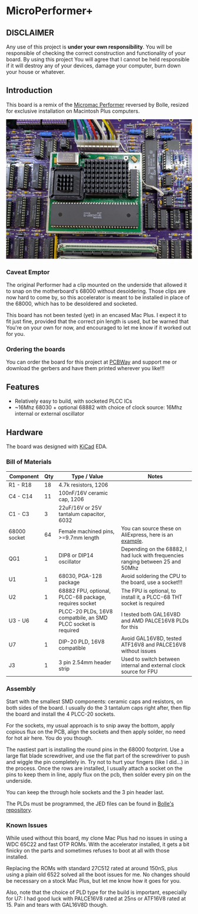 # MicroPerformer+

## DISCLAIMER

Any use of this project is **under your own responsibility**.
You will be responsible of checking the correct construction and functionality of your board.
By using this project You will agree that I cannot be held responsible if it will destroy any of your devices, damage your computer, burn down your house or whatever.

## Introduction

This board is a remix of the [Micromac Performer](https://github.com/TheRealBolle/Performer-SE-PL-CL) reversed by Bolle,
resized for exclusive installation on Macintosh Plus computers.

![Rev. 1 board installed in a Mac Plus clone motherboard](pics/accel_installed.jpg)

### Caveat Emptor

The original Performer had a clip mounted on the underside that allowed it to snap on the motherboard's 68000 without desoldering.
Those clips are now hard to come by, so this accelerator is meant to be installed in place of the 68000, which has to be desoldered and socketed.

This board has not been tested (yet) in an encased Mac Plus. I expect it to fit just fine, provided that the correct pin length is used, but
be warned that You're on your own for now, and encouraged to let me know if it worked out for you.

### Ordering the boards

You can order the board for this project at [PCBWay](https://TODO) and support me or download 
the gerbers and have them printed wherever you like!!!

## Features

- Relatively easy to build, with socketed PLCC ICs
- ~16Mhz 68030 + optional 68882 with choice of clock source: 16Mhz internal or external oscillator

## Hardware

The board was designed with [KiCad](https://kicad.org/) EDA.

### Bill of Materials

| Component              | Qty | Type / Value                                            | Notes                                                                |
| ---------------------- | --- | ------------------------------------------------------- | -------------------------------------------------------------------- |
| R1 - R18               |  18 | 4.7k resistors, 1206                                    |                                                                      |
| C4 - C14               |  11 | 100nF/16V ceramic cap, 1206                             |                                                                      |
| C1 - C3                |  3  | 22uF/16V or 25V tantalum capacitor, 6032                |                                                                      |
| 68000 socket           |  64 | Female machined pins, >=9.7mm length                    | You can source these on AliExpress, here is an [example](https://it.aliexpress.com/item/33019740866.html). |
| QG1                    |  1  | DIP8 or DIP14 oscillator                                | Depending on the 68882, I had luck with frequencies ranging between 25 and 50Mhz |
| U1                     |  1  | 68030, PGA-128 package                                  | Avoid soldering the CPU to the board, use a socket!!!                |
| U2                     |  1  | 68882 FPU, optional, PLCC-68 package, requires socket   | The FPU is optional, to install it, a PLCC-68 THT socket is required |
| U3 - U6                |  4  | PLCC-20 PLDs, 16V8 compatbile, an SMD PLCC socket is required  | I tested both GAL16V8D and AMD PALCE16V8 PLDs for this        |
| U7                     |  1  | DIP-20 PLD, 16V8 compatible                             | Avoid GAL16V8D, tested ATF16V8 and PALCE16V8 without issues          |
| J3                     |  1  | 3 pin 2.54mm header strip                               | Used to switch between internal and external clock source for FPU    |

### Assembly

Start with the smallest SMD components: ceramic caps and resistors, on both sides of the board.
I usually do the 3 tantalum caps right after, then flip the board and install the 4 PLCC-20 sockets.

For the sockets, my usual approach is to snip away the bottom, apply copious flux on the PCB, align the sockets and then
apply solder, no need for hot air here. You do you though.

The nastiest part is installing the round pins in the 68000 footprint. Use a large flat blade screwdriver, and use the flat part of the
screwdriver to push and wiggle the pin completely in. Try not to hurt your fingers (like I did...) in the process.
Once the rows are installed, I usually attach a socket on the pins to keep them in line, apply flux on the pcb, then solder every pin on the underside.

You can keep the through hole sockets and the 3 pin header last.

The PLDs must be programmed, the JED files can be found in [Bolle's repository](https://github.com/TheRealBolle/Performer-SE-PL-CL).

### Known Issues

While used without this board, my clone Mac Plus had no issues in using a WDC 65C22 and fast OTP ROMs.
With the accelerator installed, it gets a bit finicky on the parts and sometimes refuses to boot at all with those installed.

Replacing the ROMs with standard 27C512 rated at around 150nS, plus using a plain old 6522 solved all the boot issues for me.
No changes should be necessary on a stock Mac Plus, but let me know how it goes for you.

Also, note that the choice of PLD type for the build is important, especially for U7: I had good luck with PALCE16V8 rated at 25ns or ATF16V8 rated at 15.
Pain and tears with GAL16V8D though.

